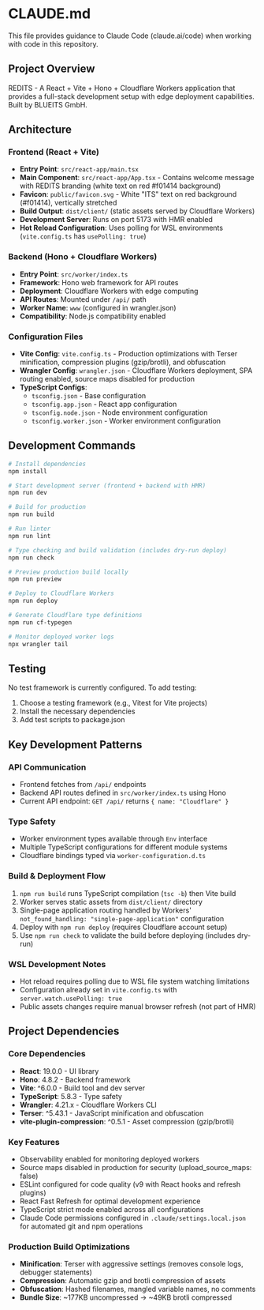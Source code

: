 # CLAUDE.md

This file provides guidance to Claude Code (claude.ai/code) when working with code in this repository.

## Project Overview

REDITS - A React + Vite + Hono + Cloudflare Workers application that provides a full-stack development setup with edge deployment capabilities. Built by BLUEITS GmbH.

## Architecture

### Frontend (React + Vite)
- **Entry Point**: `src/react-app/main.tsx`
- **Main Component**: `src/react-app/App.tsx` - Contains welcome message with REDITS branding (white text on red #f01414 background)
- **Favicon**: `public/favicon.svg` - White "ITS" text on red background (#f01414), vertically stretched
- **Build Output**: `dist/client/` (static assets served by Cloudflare Workers)
- **Development Server**: Runs on port 5173 with HMR enabled
- **Hot Reload Configuration**: Uses polling for WSL environments (`vite.config.ts` has `usePolling: true`)

### Backend (Hono + Cloudflare Workers)
- **Entry Point**: `src/worker/index.ts`
- **Framework**: Hono web framework for API routes
- **Deployment**: Cloudflare Workers with edge computing
- **API Routes**: Mounted under `/api/` path
- **Worker Name**: `www` (configured in wrangler.json)
- **Compatibility**: Node.js compatibility enabled

### Configuration Files
- **Vite Config**: `vite.config.ts` - Production optimizations with Terser minification, compression plugins (gzip/brotli), and obfuscation
- **Wrangler Config**: `wrangler.json` - Cloudflare Workers deployment, SPA routing enabled, source maps disabled for production
- **TypeScript Configs**: 
  - `tsconfig.json` - Base configuration
  - `tsconfig.app.json` - React app configuration
  - `tsconfig.node.json` - Node environment configuration
  - `tsconfig.worker.json` - Worker environment configuration

## Development Commands

```bash
# Install dependencies
npm install

# Start development server (frontend + backend with HMR)
npm run dev

# Build for production
npm run build

# Run linter
npm run lint

# Type checking and build validation (includes dry-run deploy)
npm run check

# Preview production build locally
npm run preview

# Deploy to Cloudflare Workers
npm run deploy

# Generate Cloudflare type definitions
npm run cf-typegen

# Monitor deployed worker logs
npx wrangler tail
```

## Testing

No test framework is currently configured. To add testing:
1. Choose a testing framework (e.g., Vitest for Vite projects)
2. Install the necessary dependencies
3. Add test scripts to package.json

## Key Development Patterns

### API Communication
- Frontend fetches from `/api/` endpoints
- Backend API routes defined in `src/worker/index.ts` using Hono
- Current API endpoint: `GET /api/` returns `{ name: "Cloudflare" }`

### Type Safety
- Worker environment types available through `Env` interface
- Multiple TypeScript configurations for different module systems
- Cloudflare bindings typed via `worker-configuration.d.ts`

### Build & Deployment Flow
1. `npm run build` runs TypeScript compilation (`tsc -b`) then Vite build
2. Worker serves static assets from `dist/client/` directory
3. Single-page application routing handled by Workers' `not_found_handling: "single-page-application"` configuration
4. Deploy with `npm run deploy` (requires Cloudflare account setup)
5. Use `npm run check` to validate the build before deploying (includes dry-run)

### WSL Development Notes
- Hot reload requires polling due to WSL file system watching limitations
- Configuration already set in `vite.config.ts` with `server.watch.usePolling: true`
- Public assets changes require manual browser refresh (not part of HMR)

## Project Dependencies

### Core Dependencies
- **React**: 19.0.0 - UI library
- **Hono**: 4.8.2 - Backend framework
- **Vite**: ^6.0.0 - Build tool and dev server
- **TypeScript**: 5.8.3 - Type safety
- **Wrangler**: 4.21.x - Cloudflare Workers CLI
- **Terser**: ^5.43.1 - JavaScript minification and obfuscation
- **vite-plugin-compression**: ^0.5.1 - Asset compression (gzip/brotli)

### Key Features
- Observability enabled for monitoring deployed workers
- Source maps disabled in production for security (upload_source_maps: false)
- ESLint configured for code quality (v9 with React hooks and refresh plugins)
- React Fast Refresh for optimal development experience
- TypeScript strict mode enabled across all configurations
- Claude Code permissions configured in `.claude/settings.local.json` for automated git and npm operations

### Production Build Optimizations
- **Minification**: Terser with aggressive settings (removes console logs, debugger statements)
- **Compression**: Automatic gzip and brotli compression of assets
- **Obfuscation**: Hashed filenames, mangled variable names, no comments
- **Bundle Size**: ~177KB uncompressed → ~49KB brotli compressed